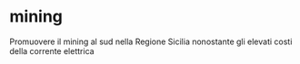 # mining
Promuovere il mining al sud nella Regione Sicilia nonostante gli elevati costi della corrente elettrica
